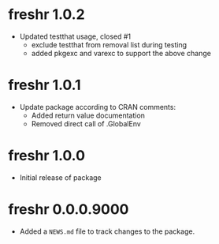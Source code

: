 # freshr 1.0.2

* Updated testthat usage, closed #1
    - exclude testthat from removal list during testing
    - added pkgexc and varexc to support the above change

# freshr 1.0.1

* Update package according to CRAN comments:
    - Added return value documentation
    - Removed direct call of .GlobalEnv


# freshr 1.0.0

* Initial release of package

# freshr 0.0.0.9000

* Added a `NEWS.md` file to track changes to the package.

